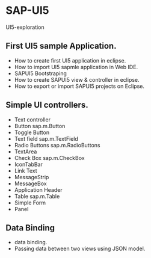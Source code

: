 # SAP-UI5
UI5-exploration
## First UI5 sample Application.

- How to create first UI5 application in eclipse.
- How to import UI5 sapmle application in Web IDE.
- SAPUI5 Bootstraping
- How to create SAPUI5 view & controller in eclipse.
- How to export or import SAPUI5 projects on Eclipse.
## Simple UI controllers.

- Text controller
- Button sap.m.Button
- Toggle Button
- Text field  sap.m.TextField
- Radio Buttons  sap.m.RadioButtons
- TextArea
- Check Box  sap.m.CheckBox
- IconTabBar
- Link Text
- MessageStrip
- MessageBox
- Application Header
- Table sap.m.Table
- Simple Form
- Panel

## Data Binding

- data binding.
- Passing data between two views using JSON model.